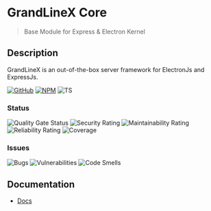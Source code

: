 # GrandLineX Core

> Base Module for Express & Electron Kernel 

## Description

GrandLineX is an out-of-the-box server framework for ElectronJs and ExpressJs.


[![GitHub](https://badge.fury.io/gh/grandlinex%2Fcore.svg)](https://github.com/GrandlineX/core)
[![NPM](https://img.shields.io/static/v1?label=NPM&message=Package&color=red&logo=NPM)](https://www.npmjs.com/package/@grandlinex/core)
![TS](https://img.shields.io/static/v1?label=Language&message=TypeScript&color=blue&logo=TypeScript)

### Status
![Quality Gate Status](https://pop.echo4.eu/api/project_badges/measure?project=GrandLineX-Core&metric=alert_status)
![Security Rating](https://pop.echo4.eu/api/project_badges/measure?project=GrandLineX-Core&metric=security_rating)
![Maintainability Rating](https://pop.echo4.eu/api/project_badges/measure?project=GrandLineX-Core&metric=sqale_rating)
![Reliability Rating](https://pop.echo4.eu/api/project_badges/measure?project=GrandLineX-Core&metric=reliability_rating)
![Coverage](https://pop.echo4.eu/api/project_badges/measure?project=GrandLineX-Core&metric=coverage)

### Issues
![Bugs](https://pop.echo4.eu/api/project_badges/measure?project=GrandLineX-Core&metric=bugs)
![Vulnerabilities](https://pop.echo4.eu/api/project_badges/measure?project=GrandLineX-Core&metric=vulnerabilities)
![Code Smells](https://pop.echo4.eu/api/project_badges/measure?project=GrandLineX-Core&metric=code_smells)



## Documentation 
- [Docs](https://grandlinex.github.io/docs/)
